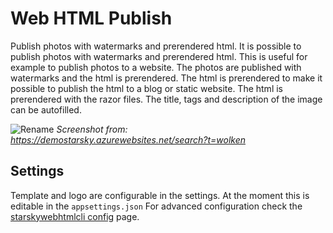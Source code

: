 # Web HTML Publish

Publish photos with watermarks and prerendered html.
It is possible to publish photos with watermarks and prerendered html. 
This is useful for example to publish photos to a website. 
The photos are published with watermarks and the html is prerendered. 
The html is prerendered to make it possible to publish the html to a blog or static website. 
The html is prerendered with the razor files. The title, tags and description of the image can be autofilled.

![Rename](../assets/webhtmlpublish_default_v050.gif)
_Screenshot from: https://demostarsky.azurewebsites.net/search?t=wolken_

## Settings
Template and logo are configurable in the settings. 
At the moment this is editable in the `appsettings.json`
For advanced configuration check the [starskywebhtmlcli config](../advanced-options/starsky/starskywebhtmlcli/#starskywebhtmlcli-docs) page.